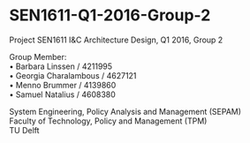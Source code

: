 # SEN1611-Q1-2016-Group-2
Project SEN1611 I&C Architecture Design, Q1 2016, Group 2

Group Member:<br>
•	Barbara Linssen / 4211995<br>
•	Georgia Charalambous / 4627121<br>
•	Menno Brummer / 4139860<br>
•	Samuel Natalius / 4608380<br>

System Engineering, Policy Analysis and Management (SEPAM)<br>
Faculty of Technology, Policy and Management (TPM)<br>
TU Delft
